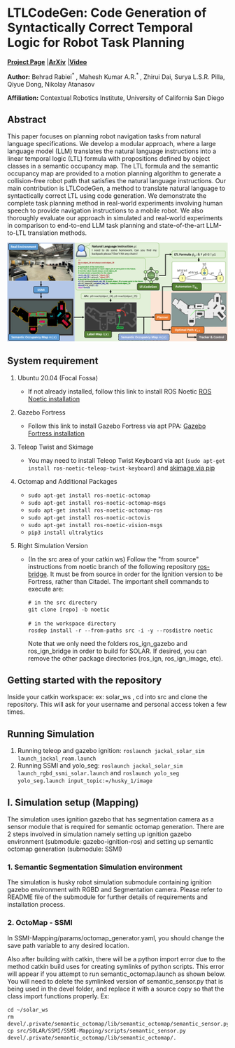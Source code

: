 # LTLCodeGen: Code Generation of Syntactically Correct Temporal Logic for Robot Task Planning

[**Project Page**](https://existentialrobotics.org/LTLCodeGen/) |[**ArXiv**](https://arxiv.org/abs/2503.07902) |[**Video**](https://www.youtube.com/watch?v=T4Up0Uy2Ec4)

**Author:** Behrad Rabiei<sup>* </sup>, Mahesh Kumar A.R.<sup>* </sup>, Zhirui Dai, Surya L.S.R. Pilla, Qiyue Dong, Nikolay Atanasov

**Affiliation:** Contextual Robotics Institute, University of California San Diego


## Abstract

This paper focuses on planning robot navigation tasks from natural language specifications. We develop a modular approach, where a large language model (LLM) translates the natural language instructions into a linear temporal logic (LTL) formula with propositions defined by object classes in a semantic occupancy map. The LTL formula and the semantic occupancy map are provided to a motion planning algorithm to generate a collision-free robot path that satisfies the natural language instructions. Our main contribution is LTLCodeGen, a method to translate natural language to syntactically correct LTL using code generation. We demonstrate the complete task planning method in real-world experiments involving human speech to provide navigation instructions to a mobile robot. We also thoroughly evaluate our approach in simulated and real-world experiments in comparison to end-to-end LLM task planning and state-of-the-art LLM-to-LTL translation methods.

![framework](gifs/SystemDiagram.png)

## System requirement
1. Ubuntu 20.04 (Focal Fossa)
    - If not already installed, follow this link to install ROS Noetic [ROS Noetic installation](https://wiki.ros.org/noetic/Installation/Ubuntu)

2. Gazebo Fortress
    - Follow this link to install Gazebo Fortress via apt PPA: [Gazebo Fortress installation](https://gazebosim.org/docs/fortress/install_ubuntu)

3. Teleop Twist and Skimage
    - You may need to install Teleop Twist Keyboard via apt (`sudo apt-get install ros-noetic-teleop-twist-keyboard`) and [skimage via pip](https://scikit-image.org/docs/stable/user_guide/install.html#installation-via-pip-and-conda)

4.  Octomap and Additional Packages 
    - `sudo apt-get install ros-noetic-octomap`
    - `sudo apt-get install ros-noetic-octomap-msgs` 
    - `sudo apt-get install ros-noetic-octomap-ros`
    - `sudo apt-get install ros-noetic-octovis`
    - `sudo apt-get install ros-noetic-vision-msgs`
    - `pip3 install ultralytics`

5. Right Simulation Version
    - (In the src area of your catkin ws) Follow the "from source" instructions from noetic branch of the following repository [ros-bridge](https://github.com/gazebosim/ros_gz/tree/noetic). It must be from source in order for the Ignition version to be Fortress, rather than Citadel.
The important shell commands to execute are:
        ```
        # in the src directory
        git clone [repo] -b noetic
        
        # in the workspace directory
        rosdep install -r --from-paths src -i -y --rosdistro noetic
        ```
       Note that we only need the folders ros_ign_gazebo and ros_ign_bridge in order to build for SOLAR. If desired, you can remove the other package directories (ros_ign, ros_ign_image, etc).

## Getting started with the repository

Inside your catkin workspace: ex: solar_ws , cd into src and clone the repository. 
This will ask for your username and personal access token a few times. 

## Running Simulation
1. Running teleop and gazebo ignition: `roslaunch jackal_solar_sim launch_jackal_roam.launch`
2. Running SSMI and yolo_seg: `roslaunch jackal_solar_sim launch_rgbd_ssmi_solar.launch` and `roslaunch yolo_seg yolo_seg.launch input_topic:=/husky_1/image`

## I. Simulation setup (Mapping)
The simulation uses ignition gazebo that has segmentation camera as a sensor module that is required for semantic octomap generation. There are 2 steps involved in simulation namely setting up ignition gazebo environment (submodule: gazebo-ignition-ros) and setting up semantic octomap generation (submodule: SSMI)

### 1. Semantic Segmentation Simulation environment
The simulation is husky robot simulation submodule containing ignition gazebo environment with RGBD and Segmentation camera. Please refer to README file of the submodule for further details of requirements and installation process.

### 2. OctoMap - SSMI

In SSMI-Mapping/params/octomap_generator.yaml, you should change the save path variable to any desired location.

Also after building with catkin, there will be a python import error due to the method catkin build uses for creating symlinks of python scripts. This error will appear if you attempt to run semantic_octomap.launch as shown below.
You will need to delete the symlinked version of semantic_sensor.py that is being used in the devel folder, and replace it with a source copy so that the class import functions properly.
Ex:
```
cd ~/solar_ws
rm devel/.private/semantic_octomap/lib/semantic_octomap/semantic_sensor.py
cp src/SOLAR/SSMI/SSMI-Mapping/scripts/semantic_sensor.py devel/.private/semantic_octomap/lib/semantic_octomap/.
```


<!-- ### Run the rosnodes
1. Terminal 1: build and launch the simulation node
```
cd ~/solar_ws
source /opt/ros/noetic/setup.bash
catkin build
source devel/setup.bash
source src/SOLAR/jackal_solar_sim/scripts/set_env_variables.sh
roslaunch jackal_solar_sim launch_jackal_solar.launch
```

2. Terminal 2: launch the semantic octomap node
```
cd ~/solar_ws
source /opt/ros/noetic/setup.bash
source devel/setup.bash
roslaunch semantic_octomap semantic_octomap.launch
```

 <div style="display: flex; justify-content: center;">
  <img src="gifs/sim1.gif" width="400" alt="Tracking 1" style="margin-right: 20px;">
  <img src="gifs/sim2.gif" width="400" alt="Tracking 2">
</div>
 -->
